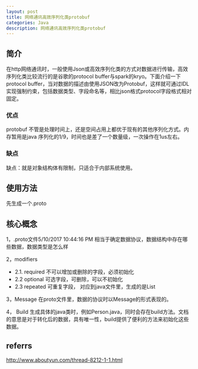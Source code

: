 ```yaml
---
layout: post
title: 网络通讯高效序列化类protobuf
categories: Java
description: 网络通讯高效序列化类protobuf
---
```

## 简介
在http网络通讯时，一般使用Json或高效序列化类的方式对数据进行传输，高效序列化类比较流行的是谷歌的protocol buffer与spark的kryo。下面介绍一下protocol buffer，当对数据的描述由使用JSON改为Protobuf，这样就可通过IDL实现强制约束，包括数据类型、字段命名等，相比json格式protocol字段格式相对固定。
### 优点
protobuf 不管是处理时间上，还是空间占用上都优于现有的其他序列化方式。内存暂用是java 序列化的1/9，时间也是差了一个数量级，一次操作在1us左右。
### 缺点
缺点：就是对象结构体有限制，只适合于内部系统使用。
## 使用方法
先生成一个.proto
## 核心概念
1，.proto文件5/10/2017 10:44:16 PM 
相当于确定数据协议，数据结构中存在哪些数据，数据类型是怎么样

2，modifiers
- 2.1. required 不可以增加或删除的字段，必须初始化
- 2.2  optional 可选字段，可删除，可以不初始化
- 2.3  repeated 可重复字段， 对应到java文件里，生成的是List

3，Message
在proto文件里，数据的协议时以Message的形式表现的。

4， Build
生成具体的java类时，例如Person.java，同时会存在build方法。文档的意思是对于转化后的数据，具有唯一性，build提供了便利的方法来初始化这些数据。
## referrs
http://www.aboutyun.com/thread-8212-1-1.html

